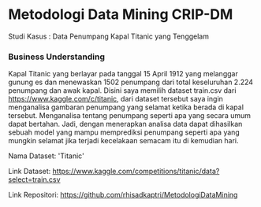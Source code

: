 # Metodologi Data Mining CRIP-DM

Studi Kasus : Data Penumpang Kapal Titanic yang Tenggelam

### Business Understanding
Kapal Titanic yang berlayar pada tanggal 15 April 1912 yang melanggar gunung es dan menewaskan 1502 penumpang dari total keseluruhan 2.224 penumpang dan awak kapal. Disini saya memilih dataset train.csv dari https://www.kaggle.com/c/titanic, dari dataset tersebut saya ingin menganalisa gambaran penumpang yang selamat ketika berada di kapal tersebut. Menganalisa tentang penumpang seperti apa yang secara umum dapat bertahan. Jadi, dengan menerapkan analisa data dapat dihasilkan sebuah model yang mampu memprediksi penumpang seperti apa yang mungkin selamat jika terjadi kecelakaan semacam itu di kemudian hari.

Nama Dataset: 'Titanic'

Link Dataset: https://www.kaggle.com/competitions/titanic/data?select=train.csv

Link Repositori: https://github.com/rhisadkaptri/MetodologiDataMining
